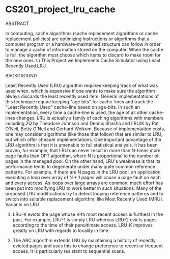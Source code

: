 # CS201_project_lru_cache

ABSTRACT

In computing, cache algorithms (cache replacement algorithms or cache replacement policies) are optimizing instructions or algorithms that a computer program or a hardware-maintained structure can follow in order to manage a cache of information stored on the computer. When the cache is full, the algorithm must choose which items to discard to make room for the new ones. In This Project we Implements Cache Simulator using Least Recently Used LRU.

BACKGROUND

Least Recently Used (LRU) algorithm requires keeping track of what was used when, which is expensive if one wants to make sure the algorithm always discards the least recently used item. General implementations of this technique require keeping "age bits" for cache-lines and track the "Least Recently Used" cache-line based on age-bits. In such an implementation, every time a cache-line is used, the age of all other cache-lines changes. LRU is actually a family of caching algorithms with members including 2Q by Theodore Johnson and Dennis Shasha and LRU/K by Pat O'Neil, Betty O'Neil and Gerhard Weikum. Because of implementation costs, one may consider algorithms (like those that follow) that are similar to LRU, but which offer cheaper implementations. One important advantage of the LRU algorithm is that it is amenable to full statistical analysis. It has been proven, for example, that LRU can never result in more than N-times more page faults than OPT algorithm, where N is proportional to the number of pages in the managed pool. On the other hand, LRU's weakness is that its performance tends to degenerate under many quite common reference patterns. For example, if there are N pages in the LRU pool, an application executing a loop over array of N + 1 pages will cause a page fault on each and every access. As loops over large arrays are common, much effort has been put into modifying LRU to work better in such situations. Many of the proposed LRU modifications try to detect looping reference patterns and to switch into suitable replacement algorithm, like Most Recently Used (MRU). Variants on LRU

  1. LRU-K evicts the page whose K-th most recent access is furthest in the past. For example, LRU-1 is simply LRU whereas LRU-2 evicts pages according to the time of their penultimate access. LRU-K improves greatly on LRU with regards to locality in time.

  2. The ARC algorithm extends LRU by maintaining a history of recently evicted pages and uses this to change preference to recent or frequent access. It is particularly resistant to sequential scans.
